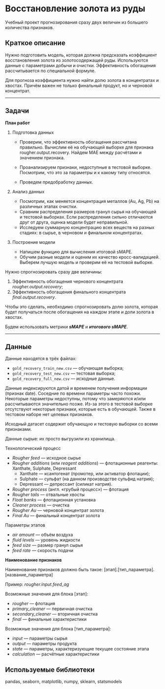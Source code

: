 # Восстановление золота из руды

Учебный проект прогнозирования сразу двух величин из большего количества признаков.

## Краткое описание

Нужно подготовить модель, которая должна предсказать коэффициент восстановления золота из золотосодержащей руды. Используются данные с параметрами добычи и очистки. Эффективность обогащения рассчитывается по специальной формуле.

Для прогноза коэффициента нужно найти долю золота в концентратах и хвостах. Причём важен не только финальный продукт, но и черновой концентрат.

---

## Задачи

**План работ**

1. Подготовка данных

    - Проверим, что эффективность обогащения рассчитана правильно. Вычислим её на обучающей выборке для признака rougher.output.recovery. Найдем MAE между расчётами и значением признака.

    - Проанализируем признаки, недоступные в тестовой выборке. Посмотрим, что это за параметры и к какому типу относятся.

    - Проведем предобработку данных.

2. Анализ данных

    - Посмотрим, как меняется концентрация металлов (Au, Ag, Pb) на различных этапах очистки.
    - Сравним распределения размеров гранул сырья на обучающей и тестовой выборках. Если распределения сильно отличаются друг от друга, оценка модели будет неправильной.
    - Исследуем суммарную концентрацию всех веществ на разных стадиях: в сырье, в черновом и финальном концентратах. 

3. Построение модели
    - Напишем функцию для вычисления итоговой sMAPE.
    - Обучим разные модели и оценим их качество кросс-валидацией. Выберем лучшую модель и проверим её на тестовой выборке. 

Нужно спрогнозировать сразу две величины:
   1. Эффективность обогащения чернового концентрата *rougher.output.recovery*;
   2. Эффективность обогащения финального концентрата *final.output.recovery*.

Чтобы это сделать, необходимо спрогнозировать долю золота, которая будет получаться после обогащения на каждом этапе и доли золота в хвостах.

Будем использовать метрики ***sMAPE*** и ***итогового sMAPE***.

---

## Данные

Данные находятся в трёх файлах:
* `gold_recovery_train_new.csv` — обучающая выборка;
* `gold_recovery_test_new.csv` — тестовая выборка;
* `gold_recovery_full_new.csv` — исходные данные.

Данные индексируются датой и временем получения информации (признак date). Соседние по времени параметры часто похожи.
Некоторые параметры недоступны, потому что замеряются и/или рассчитываются значительно позже. Из-за этого в тестовой выборке отсутствуют некоторые признаки, которые есть в обучающей. Также в тестовом наборе нет целевых признаков.

Исходный датасет содержит обучающую и тестовую выборки со всеми признаками.

Данные сырые: их просто выгрузили из хранилища.

Технологический процесс
* *Rougher feed* — исходное сырье
* *Rougher additions* (или *reagent additions*) — флотационные реагенты: Xanthate, Sulphate, Depressant 
    - Xanthate — ксантогенат (промотер, или активатор флотации);
    - Sulphate — сульфат (на данном производстве сульфид натрия);
    - Depressant — депрессант (силикат натрия).
* *Rougher process* (англ. «грубый процесс») — флотация
* *Rougher tails* — отвальные хвосты
* *Float banks* — флотационная установка
* *Cleaner process* — очистка
* *Rougher Au* — черновой концентрат золота
* *Final Au* — финальный концентрат золота

Параметры этапов
* *air amount* — объём воздуха
* *fluid levels* — уровень жидкости
* *feed size* — размер гранул сырья
* *feed rate* — скорость подачи

**Наименование признаков**

Наименование признаков должно быть такое:
[этап].[тип_параметра].[название_параметра]

Пример: *rougher.input.feed_ag*

Возможные значения для блока [этап]:
* *rougher* — флотация
* *primary_cleaner* — первичная очистка
* *secondary_cleaner* — вторичная очистка
* *final* — финальные характеристики

Возможные значения для блока [тип_параметра]:
* *input* — параметры сырья
* *output* — параметры продукта
* *state* — параметры, характеризующие текущее состояние этапа
* *calculation* — расчётные характеристики

## Используемые библиотеки

pandas, seaborn, matplotlib, numpy, sklearn, statsmodels
